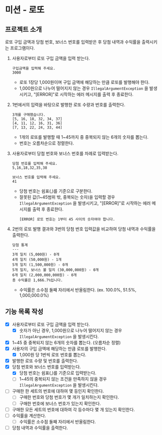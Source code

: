 # 미션 - 로또

## 프로젝트 소개

로또 구입 금액과 당첨 번호, 보너스 번호를 입력받은 후 당첨 내역과 수익률을 출력시키는 프로그램이다.

1. 사용자로부터 로또 구입 금액을 입력 받는다.
	```
	구입금액을 입력해 주세요.
	3000
	```
	- 로또 1장당 1,000원이며 구입 금액에 해당하는 만큼 로또를 발행해야 한다.
	- 1,000원으로 나누어 떨어지지 않는 경우 `IllegalArgumentException` 을 발생시키고, "[ERROR]"로 시작하는 에러 메시지를 출력 후 종료한다.

2. 1번에서의 입력을 바탕으로 발행한 로또 수량과 번호를 출력한다.
	```
	3개를 구매했습니다.
	[5, 16, 18, 32, 34, 37] 
	[4, 11, 12, 16, 31, 36] 
	[7, 13, 22, 24, 33, 44] 
	```
	- 1개의 로또를 발행할 때 1~45까지 중 중복되지 않는 6개의 숫자를 뽑는다.
	- 번호는 오름차순으로 정렬한다.

3. 사용자로부터 당첨 번호와 보너스 번호를 차례로 입력받는다.
	```
	당첨 번호를 입력해 주세요.
	5,16,18,32,35,38

	보너스 번호를 입력해 주세요.
	41
	```
	- 당첨 번호는 쉼표(,)를 기준으로 구분한다.
	- 잘못된 값(1~45범위 밖, 중복되는 숫자)을 입력할 경우 `IllegalArgumentException` 을 발생시키고, "[ERROR]"로 시작하는 에러 메시지를 출력 후 종료한다.
		```
		[ERROR] 로또 번호는 1부터 45 사이의 숫자여야 합니다.
		```

4. 2번의 로또 발행 결과와 3번의 당첨 번호 입력값을 비교하여 당첨 내역과 수익률을 출력한다.
	```
	당첨 통계
	---
	3개 일치 (5,000원) - 0개
	4개 일치 (50,000원) - 1개
	5개 일치 (1,500,000원) - 0개
	5개 일치, 보너스 볼 일치 (30,000,000원) - 0개
	6개 일치 (2,000,000,000원) - 0개
	총 수익률은 1,666.7%입니다.
	```
	- 수익률은 소수점 둘째 자리에서 반올림한다. (ex. 100.0%, 51.5%, 1,000,000.0%)
  
## 기능 목록 작성
- [x] 사용자로부터 로또 구입 금액을 입력 받는다.
  - [x] 숫자가 아닌 경우, 1,000원으로 나누어 떨어지지 않는 경우 `IllegalArgumentException` 을 발생시킨다.
- [x] 1~45 중 중복되지 않는 6개의 숫자를 뽑는다. (오름차순 정렬)
- [x] 사용자의 구입 금액에 해당하는 만큼 로또를 발행한다.
  - [x] 1,000원 당 1번씩 로또 번호를 뽑는다.
- [x] 발행한 로또 수량 및 번호를 출력한다.
- [x] 당첨 번호와 보너스 번호를 입력받는다.
  - [x] 당첨 번호는 쉼표(,)를 기준으로 입력받는다.
  - [ ] 1~45의 중복되지 않는 조건을 만족하지 않을 경우 `IllegalArgumentException` 을 발생시킨다.
- [ ] 구매한 한 세트의 번호에 대하여 몇 등인지 확인한다.
  - [ ] 구매한 번호와 당첨 번호가 몇 개가 일치하는지 확인한다.
  - [ ] 구매한 번호에 보너스 번호가 있는지 확인한다.
- [ ] 구매한 모든 세트의 번호에 대하여 각 등수마다 몇 개 있는지 확인한다.
- [ ] 수익률을 계산한다.
  - [ ] 수익률은 소수점 둘째 자리에서 반올림한다.
- [ ] 당첨 내역과 수익률을 출력한다.